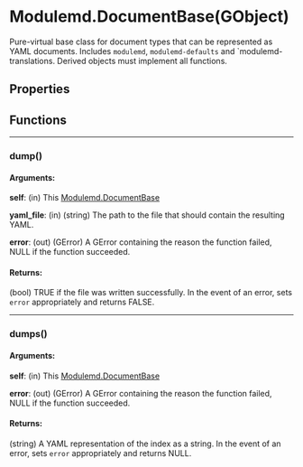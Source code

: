 # Modulemd.DocumentBase(GObject)
Pure-virtual base class for document types that can be represented as YAML documents. Includes `modulemd`, `modulemd-defaults` and `modulemd-translations. Derived objects must implement all functions.

## Properties

## Functions

---
### dump()
#### Arguments:
__self__: (in) This [Modulemd.DocumentBase](Modulemd.DocumentBase.md)

__yaml_file__: (in) (string) The path to the file that should contain the resulting YAML.

__error__: (out) (GError) A GError containing the reason the function failed, NULL if the function succeeded.

#### Returns:
(bool) TRUE if the file was written successfully. In the event of an error, sets `error` appropriately and returns FALSE.

---
### dumps()
#### Arguments:
__self__: (in) This [Modulemd.DocumentBase](Modulemd.DocumentBase.md)


__error__: (out) (GError) A GError containing the reason the function failed, NULL if the function succeeded.

#### Returns:
(string) A YAML representation of the index as a string. In the event of an error, sets `error` appropriately and returns NULL.
